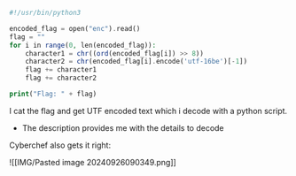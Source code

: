 ```php
#!/usr/bin/python3

encoded_flag = open("enc").read()
flag = ""
for i in range(0, len(encoded_flag)):
    character1 = chr((ord(encoded_flag[i]) >> 8))
    character2 = chr(encoded_flag[i].encode('utf-16be')[-1])
    flag += character1
    flag += character2

print("Flag: " + flag)
```

I cat the flag and get UTF encoded text which i decode with a python script.

- The description provides me with the details to decode 

Cyberchef also gets it right:

![[IMG/Pasted image 20240926090349.png]]

